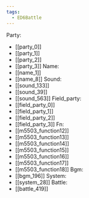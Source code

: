```yaml
---
tags:
  - ED6Battle
---
```

Party:
- [[party_0]]
- [[party_1]]
- [[party_2]]
- [[party_3]]
Name:
- [[name_1]]
- [[name_8]]
Sound:
- [[sound_133]]
- [[sound_39]]
- [[sound_563]]
Field_party:
- [[field_party_0]]
- [[field_party_1]]
- [[field_party_2]]
- [[field_party_3]]
Fn:
- [[m5503_function12]]
- [[m5503_function13]]
- [[m5503_function14]]
- [[m5503_function15]]
- [[m5503_function16]]
- [[m5503_function17]]
- [[m5503_function18]]
Bgm:
- [[bgm_196]]
System:
- [[system_28]]
Battle:
- [[battle_419]]

